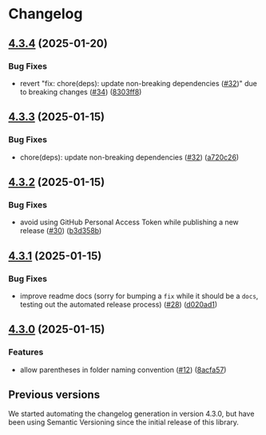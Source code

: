 # Changelog

## [4.3.4](https://github.com/CodelyTV/eslint-config-codely/compare/eslint-config-codely-v4.3.3...eslint-config-codely-v4.3.4) (2025-01-20)


### Bug Fixes

* revert "fix: chore(deps): update non-breaking dependencies ([#32](https://github.com/CodelyTV/eslint-config-codely/issues/32))" due to breaking changes ([#34](https://github.com/CodelyTV/eslint-config-codely/issues/34)) ([8303ff8](https://github.com/CodelyTV/eslint-config-codely/commit/8303ff8dd6a6579767cc2a2a1aed062b8cd50472))

## [4.3.3](https://github.com/CodelyTV/eslint-config-codely/compare/eslint-config-codely-v4.3.2...eslint-config-codely-v4.3.3) (2025-01-15)


### Bug Fixes

* chore(deps): update non-breaking dependencies ([#32](https://github.com/CodelyTV/eslint-config-codely/issues/32)) ([a720c26](https://github.com/CodelyTV/eslint-config-codely/commit/a720c26a4b941e250d830264706a93f4926010f4))

## [4.3.2](https://github.com/CodelyTV/eslint-config-codely/compare/eslint-config-codely-v4.3.1...eslint-config-codely-v4.3.2) (2025-01-15)


### Bug Fixes

* avoid using GitHub Personal Access Token while publishing a new release ([#30](https://github.com/CodelyTV/eslint-config-codely/issues/30)) ([b3d358b](https://github.com/CodelyTV/eslint-config-codely/commit/b3d358b424cfbeb1b5c1f907f8fcda337e4d645b))

## [4.3.1](https://github.com/CodelyTV/eslint-config-codely/compare/eslint-config-codely-v4.3.0...eslint-config-codely-v4.3.1) (2025-01-15)


### Bug Fixes

* improve readme docs (sorry for bumping a `fix` while it should be a `docs`, testing out the automated release process) ([#28](https://github.com/CodelyTV/eslint-config-codely/issues/28)) ([d020ad1](https://github.com/CodelyTV/eslint-config-codely/commit/d020ad1c4916dea6e0ba4ac5f98d19adc790f326))

## [4.3.0](https://github.com/CodelyTV/eslint-config-codely/compare/eslint-config-codely-v4.2.0...eslint-config-codely-v4.3.0) (2025-01-15)


### Features

* allow parentheses in folder naming convention ([#12](https://github.com/CodelyTV/eslint-config-codely/issues/12)) ([8acfa57](https://github.com/CodelyTV/eslint-config-codely/commit/8acfa5755f57a6f11172ed35188343e8ea99df22))

## Previous versions

We started automating the changelog generation in version 4.3.0,
but have been using Semantic Versioning since the initial release of this library.
